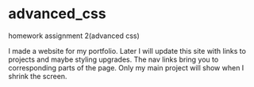 # advanced_css
homework assignment 2(advanced css)

I made a website for my portfolio. Later I will update this site with links to projects and maybe styling upgrades. The nav links bring you to corresponding parts of the page. Only my main project will show when I shrink the screen.
